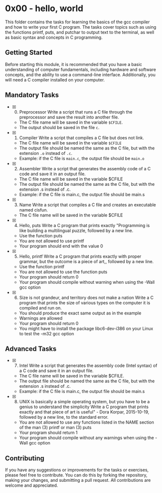 # 0x00 - hello, world

This folder contains the tasks for learning the basics of the gcc compiler and how to write your first C program.
The tasks cover topics such as using the functions printf, puts, and putchar to output text to the terminal,
as well as basic syntax and concepts in C programming.

## Getting Started

Before starting this module, it is recommended that you have a basic understanding of computer fundamentals,
including hardware and software concepts, and the ability to use a command-line interface.
Additionally, you will need a C compiler installed on your computer.


## Mandatory Tasks

 - [x] 0. Preprocessor
  Write a script that runs a C file through the 	preprocessor and save the result into another file.
    - The C file name will be saved in the variable `$CFILE`. 
    - The output should be saved in the file `c`.


 - [x] 1. Compiler
  Write a script that compiles a C file but does not link.
    - The C file name will be saved in the variable  `$CFILE`
    - The output file should be named the same as the C file, but with the extension  `.o`  instead of  `.c`.
    - Example: if the C file is  `main.c`, the output file should be  `main.o`


- [x] 2. Assembler
    Write a script that generates the assembly code of a C code and save it in an output file.
    - The C file name will be saved in the variable $CFILE
    - The output file should be named the same as the C file, but with the extension .s instead of .c.
    - Example: if the C file is main.c, the output file should be main.s


- [x] 3. Name
    Write a script that compiles a C file and creates an executable named cisfun.
    - The C file name will be saved in the variable $CFILE


- [x] 4. Hello, puts
    Write a C program that prints exactly "Programming is like building a multilingual puzzle, followed by a new line.
    - Use the function puts
    - You are not allowed to use printf
    - Your program should end with the value 0


- [x] 5. Hello, printf
    Write a C program that prints exactly with proper grammar, but the outcome is a piece of art,, followed by a new line.
    - Use the function printf
    - You are not allowed to use the function puts
    - Your program should return 0
    - Your program should compile without warning when using the -Wall gcc option


- [x] 6. Size is not grandeur, and territory does not make a nation
    Write a C program that prints the size of various types on the computer it is compiled and run on.
    - You should produce the exact same output as in the example
    - Warnings are allowed
    - Your program should return 0
    - You might have to install the package libc6-dev-i386 on your Linux to test the -m32 gcc option


## Advanced Tasks

- [x] 7. Intel
    Write a script that generates the assembly code (Intel syntax) of a C code and save it in an output file.
    - The C file name will be saved in the variable $CFILE.
    - The output file should be named the same as the C file, but with the extension .s instead of .c.
    - Example: if the C file is main.c, the output file should be main.s


- [x] 8. UNIX is basically a simple operating system, but you have to be a genius to understand the simplicity
    Write a C program that prints exactly and that piece of art is useful" - Dora Korpar, 2015-10-19, followed by a new line, to the standard error.
    - You are not allowed to use any functions listed in the NAME section of the man (3) printf or man (3) puts
    - Your program should return 1
    - Your program should compile without any warnings when using the -Wall gcc option

## Contributing
If you have any suggestions or improvements for the tasks or exercises, please feel free to contribute. You can do this by forking the repository, making your changes, and submitting a pull request. All contributions are welcome and appreciated.